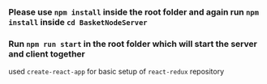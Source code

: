 ### Please use `npm install` inside the root folder and again run `npm install` inside `cd BasketNodeServer`

### Run `npm run start` in the root folder which will start the server and client together

used `create-react-app` for basic setup of `react-redux` repository
